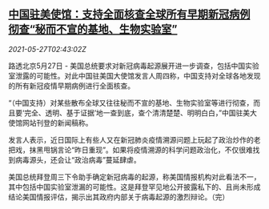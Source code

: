 <!--1622084463000-->
[中国驻美使馆：支持全面核查全球所有早期新冠病例 彻查“秘而不宣的基地、生物实验室”](https://cn.reuters.com/article/chinese-usa-embassy-comments-0527-idCNKCS2D8091)
------

<div><i>2021-05-27T02:43:02Z</i></div><p>路透北京5月27日 - 美国总统要求对新冠病毒起源展开进一步调查，包括中国实验室泄露的可能性。对此中国驻美国大使馆发言人周四称，中国支持对全球各地发现的所有新冠疫情早期病例进行全面核查。</p><p>“（中国支持）对某些散布全球又往往秘而不宣的基地、生物实验室等进行彻查，而且要‘完全、透明、基于证据’地一查到底，查个清清楚楚、明明白白，”中国驻美大使馆网站刊登的新闻稿称。</p><p>发言人表示，近日国际上有些人又在新冠肺炎疫情溯源问题上玩起了政治炒作的老把戏，抹黑甩锅言论“昨日重现”。如果将疫情溯源的科学问题政治化，不仅很难找到病毒源头，还会让“政治病毒”蔓延肆虐。</p><p>美国总统拜登周三下令助手确定新冠病毒的起源，称美国情报机构对此看法不一，其中包括中国实验室泄漏的可能性。这是拜登罕见地公开披露私下的、且尚未形成结论美国情报评估，揭示出其政府内部关于病毒起源的激烈辩论。（完）</p>

